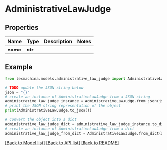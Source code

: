 # AdministrativeLawJudge


## Properties

Name | Type | Description | Notes
------------ | ------------- | ------------- | -------------
**name** | **str** |  | 

## Example

```python
from lexmachina.models.administrative_law_judge import AdministrativeLawJudge

# TODO update the JSON string below
json = "{}"
# create an instance of AdministrativeLawJudge from a JSON string
administrative_law_judge_instance = AdministrativeLawJudge.from_json(json)
# print the JSON string representation of the object
print(AdministrativeLawJudge.to_json())

# convert the object into a dict
administrative_law_judge_dict = administrative_law_judge_instance.to_dict()
# create an instance of AdministrativeLawJudge from a dict
administrative_law_judge_from_dict = AdministrativeLawJudge.from_dict(administrative_law_judge_dict)
```
[[Back to Model list]](../README.md#documentation-for-models) [[Back to API list]](../README.md#documentation-for-api-endpoints) [[Back to README]](../README.md)


